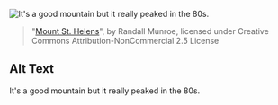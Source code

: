 ![It's a good mountain but it really peaked in the 80s.](https://imgs.xkcd.com/comics/mount_st_helens.png)
> "[Mount St. Helens](https://xkcd.com/2308/)", by Randall Munroe, licensed under Creative Commons Attribution-NonCommercial 2.5 License

## Alt Text
It's a good mountain but it really peaked in the 80s.
